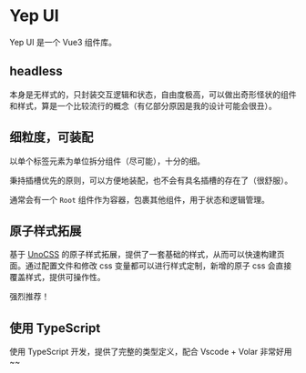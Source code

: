 # Yep UI

Yep UI 是一个 Vue3 组件库。
## headless
本身是无样式的，只封装交互逻辑和状态，自由度极高，可以做出奇形怪状的组件和样式，算是一个比较流行的概念（有亿部分原因是我的设计可能会很丑）。

## 细粒度，可装配
以单个标签元素为单位拆分组件（尽可能），十分的细。

秉持插槽优先的原则，可以方便地装配，也不会有具名插槽的存在了（很舒服）。


通常会有一个 `Root` 组件作为容器，包裹其他组件，用于状态和逻辑管理。

## 原子样式拓展
基于 [UnoCSS](https://github.com/unocss/unocss) 的原子样式拓展，提供了一套基础的样式，从而可以快速构建页面。通过配置文件和修改 css 变量都可以进行样式定制，新增的原子 css 会直接覆盖样式，提供可操作性。

强烈推荐！

## 使用 TypeScript

使用 TypeScript 开发，提供了完整的类型定义，配合 Vscode + Volar 非常好用~~ 
